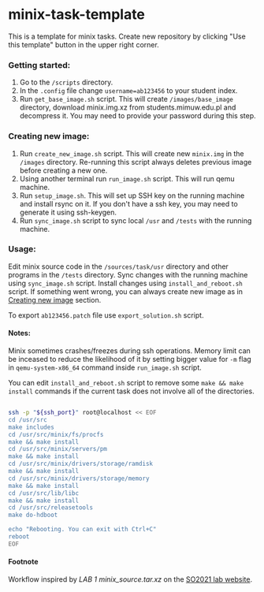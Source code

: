 # minix-task-template

This is a template for minix tasks. Create new repository by clicking "Use this template" button in the upper right corner.

### Getting started:
1. Go to the `/scripts` directory.
1. In the `.config` file change `username=ab123456` to your student index.
1. Run `get_base_image.sh` script. This will create `/images/base_image` directory, download minix.img.xz from students.mimuw.edu.pl and decompress it.
You may need to provide your password during this step.

### Creating new image:
1. Run `create_new_image.sh` script. This will create new `minix.img` in the `/images` directory. 
Re-running this script always deletes previous image before creating a new one.
1. Using another terminal run `run_image.sh` script. This will run qemu machine.
1. Run `setup_image.sh`. This will set up SSH key on the running machine and install rsync on it. 
If you don't have a ssh key, you may need to generate it using ssh-keygen.
1. Run `sync_image.sh` script to sync local `/usr` and `/tests` with the running machine.

### Usage:
Edit minix source code in the `/sources/task/usr` directory and other programs in the `/tests` directory.
Sync changes with the running machine using `sync_image.sh` script. Install changes using `install_and_reboot.sh` script.
If something went wrong, you can always create new image as in [Creating new image](#creating-new-image) section. 

To export `ab123456.patch` file use `export_solution.sh` script.

#### Notes:
Minix sometimes crashes/freezes during ssh operations. 
Memory limit can be inceased to reduce the likelihood of it by setting bigger value for `-m` flag in `qemu-system-x86_64` command inside `run_image.sh` script.


You can edit `install_and_reboot.sh` script to remove some `make && make install` commands if the current task does not involve all of the directories.
```bash

ssh -p "${ssh_port}" root@localhost << EOF
cd /usr/src
make includes
cd /usr/src/minix/fs/procfs
make && make install
cd /usr/src/minix/servers/pm
make && make install
cd /usr/src/minix/drivers/storage/ramdisk
make && make install
cd /usr/src/minix/drivers/storage/memory
make && make install
cd /usr/src/lib/libc
make && make install
cd /usr/src/releasetools
make do-hdboot

echo "Rebooting. You can exit with Ctrl+C"
reboot
EOF
```
#### Footnote
Workflow inspired by *LAB 1 minix_source.tar.xz* on the [SO2021 lab website](https://www.mimuw.edu.pl/~mb346851/SO2021/).
